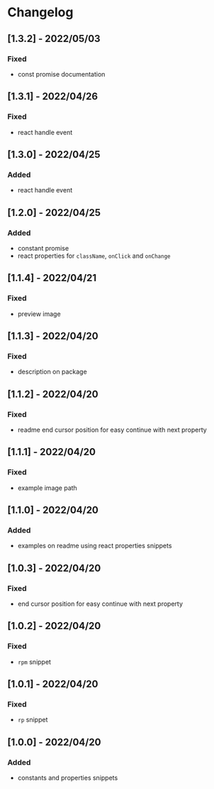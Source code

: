 # Changelog

<!-- http://keepachangelog.com/en/1.0.0/
Added       for new features.
Changed     for changes in existing functionality.
Deprecated  for once-stable features removed in upcoming releases.
Removed     for deprecated features removed in this release.
Fixed       for any bug fixes.
Security    to invite users to upgrade in case of vulnerabilities.
-->

## [1.3.2] - 2022/05/03

### Fixed

- const promise documentation

## [1.3.1] - 2022/04/26

### Fixed

- react handle event

## [1.3.0] - 2022/04/25

### Added

- react handle event

## [1.2.0] - 2022/04/25

### Added

- constant promise
- react properties for `className`, `onClick` and `onChange`

## [1.1.4] - 2022/04/21

### Fixed

- preview image

## [1.1.3] - 2022/04/20

### Fixed

- description on package

## [1.1.2] - 2022/04/20

### Fixed

- readme end cursor position for easy continue with next property

## [1.1.1] - 2022/04/20

### Fixed

- example image path

## [1.1.0] - 2022/04/20

### Added

- examples on readme using react properties snippets

## [1.0.3] - 2022/04/20

### Fixed

- end cursor position for easy continue with next property

## [1.0.2] - 2022/04/20

### Fixed

- `rpm` snippet

## [1.0.1] - 2022/04/20

### Fixed

- `rp` snippet

## [1.0.0] - 2022/04/20

### Added

- constants and properties snippets
